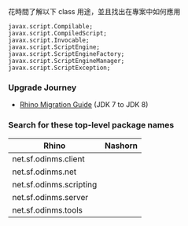 花時間了解以下 class 用途，並且找出在專案中如何應用
```
javax.script.Compilable;
javax.script.CompiledScript;
javax.script.Invocable;
javax.script.ScriptEngine;
javax.script.ScriptEngineFactory;
javax.script.ScriptEngineManager;
javax.script.ScriptException;
```

### Upgrade Journey
* [Rhino Migration Guide](https://wiki.openjdk.org/display/Nashorn/Rhino+Migration+Guide) (JDK 7 to JDK 8)

### Search for these top-level package names

|Rhino|Nashorn|
|----|----|
|net.sf.odinms.client||
|net.sf.odinms.net||
|net.sf.odinms.scripting||
|net.sf.odinms.server||
|net.sf.odinms.tools||
